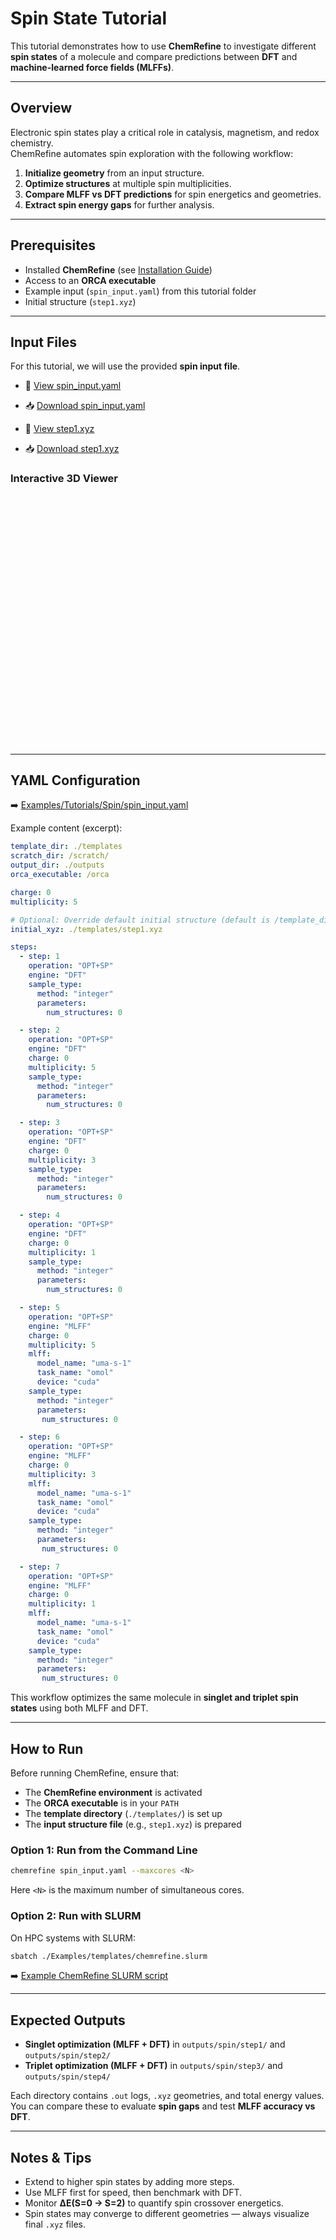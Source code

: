 # Spin State Tutorial

This tutorial demonstrates how to use **ChemRefine** to investigate different **spin states** of a molecule and compare predictions between **DFT** and **machine-learned force fields (MLFFs)**.

---

## Overview

Electronic spin states play a critical role in catalysis, magnetism, and redox chemistry.  
ChemRefine automates spin exploration with the following workflow:

1. **Initialize geometry** from an input structure.  
2. **Optimize structures** at multiple spin multiplicities.  
3. **Compare MLFF vs DFT predictions** for spin energetics and geometries.  
4. **Extract spin energy gaps** for further analysis.  
---

## Prerequisites

- Installed **ChemRefine** (see [Installation Guide](../INSTALL.md))  
- Access to an **ORCA executable**  
- Example input (`spin_input.yaml`) from this tutorial folder  
- Initial structure (`step1.xyz`)  

---

## Input Files

For this tutorial, we will use the provided **spin input file**.

- 📄 [View spin_input.yaml](https://github.com/sterling-group/ChemRefine/blob/mkdocs/Examples/Tutorials/Spin/spin_input.yaml)  
- 📥 [Download spin_input.yaml](https://raw.githubusercontent.com/sterling-group/ChemRefine/mkdocs/Examples/Tutorials/Spin/input.yaml)  

- 📄 [View step1.xyz](https://github.com/sterling-group/ChemRefine/blob/mkdocs/Examples/Tutorials/Spin/heme.xyz)  
- 📥 [Download step1.xyz](https://raw.githubusercontent.com/sterling-group/ChemRefine/mkdocs/Examples/Tutorials/Spin/heme.xyz)  

### Interactive 3D Viewer

<div id="viewer" style="width: 100%; height: 400px; position: relative;"></div>

<script src="https://3Dmol.org/build/3Dmol-min.js"></script>
<script>
  let viewer = $3Dmol.createViewer("viewer", { backgroundColor: "white" });

  fetch("https://raw.githubusercontent.com/sterling-group/ChemRefine/mkdocs/Examples/Tutorials/Spin/heme.xyz")
    .then(r => r.text())
    .then(data => {
      viewer.addModel(data, "xyz");   // force XYZ format
      viewer.setStyle({}, {stick:{radius:0.15}, sphere:{scale:0.25}});
      viewer.zoomTo();
      viewer.render();
    })
    .catch(err => console.error("Could not load XYZ:", err));
</script>

---

## YAML Configuration

➡️ [Examples/Tutorials/Spin/spin_input.yaml](https://raw.githubusercontent.com/sterling-group/ChemRefine/mkdocs/Examples/Tutorials/Spin/input.yaml)

Example content (excerpt):

```yaml
template_dir: ./templates
scratch_dir: /scratch/
output_dir: ./outputs
orca_executable: /orca

charge: 0
multiplicity: 5 

# Optional: Override default initial structure (default is /template_dir/step1.xyz)
initial_xyz: ./templates/step1.xyz

steps:
  - step: 1
    operation: "OPT+SP"
    engine: "DFT"
    sample_type:
      method: "integer"  
      parameters: 
        num_structures: 0

  - step: 2
    operation: "OPT+SP"
    engine: "DFT"
    charge: 0 
    multiplicity: 5
    sample_type:
      method: "integer"
      parameters:
        num_structures: 0

  - step: 3
    operation: "OPT+SP"
    engine: "DFT"
    charge: 0 
    multiplicity: 3
    sample_type:
      method: "integer"
      parameters:
        num_structures: 0   

  - step: 4
    operation: "OPT+SP"
    engine: "DFT"
    charge: 0 
    multiplicity: 1
    sample_type:
      method: "integer"
      parameters:
        num_structures: 0   

  - step: 5
    operation: "OPT+SP"
    engine: "MLFF"
    charge: 0
    multiplicity: 5
    mlff:
      model_name: "uma-s-1"
      task_name: "omol"
      device: "cuda"
    sample_type:
      method: "integer"  
      parameters:
       num_structures: 0  

  - step: 6
    operation: "OPT+SP"
    engine: "MLFF"
    charge: 0
    multiplicity: 3
    mlff:
      model_name: "uma-s-1"
      task_name: "omol"
      device: "cuda"
    sample_type:
      method: "integer"  
      parameters:
       num_structures: 0   

  - step: 7
    operation: "OPT+SP"
    engine: "MLFF"
    charge: 0
    multiplicity: 1
    mlff:
      model_name: "uma-s-1"
      task_name: "omol"
      device: "cuda"
    sample_type:
      method: "integer"  
      parameters:
       num_structures: 0  
```

This workflow optimizes the same molecule in **singlet and triplet spin states** using both MLFF and DFT.

---

## How to Run

Before running ChemRefine, ensure that:

- The **ChemRefine environment** is activated  
- The **ORCA executable** is in your `PATH`  
- The **template directory** (`./templates/`) is set up  
- The **input structure file** (e.g., `step1.xyz`) is prepared  

### Option 1: Run from the Command Line

```bash
chemrefine spin_input.yaml --maxcores <N>
```

Here `<N>` is the maximum number of simultaneous cores.  

### Option 2: Run with SLURM

On HPC systems with SLURM:

```bash
sbatch ./Examples/templates/chemrefine.slurm
```

➡️ [Example ChemRefine SLURM script](https://raw.githubusercontent.com/sterling-group/ChemRefine/mkdocs/Examples/Templates/chemrefine.slurm)

---

## Expected Outputs

- **Singlet optimization (MLFF + DFT)** in `outputs/spin/step1/` and `outputs/spin/step2/`  
- **Triplet optimization (MLFF + DFT)** in `outputs/spin/step3/` and `outputs/spin/step4/`  

Each directory contains `.out` logs, `.xyz` geometries, and total energy values.  
You can compare these to evaluate **spin gaps** and test **MLFF accuracy vs DFT**.  

---

## Notes & Tips

- Extend to higher spin states by adding more steps.  
- Use MLFF first for speed, then benchmark with DFT.  
- Monitor **ΔE(S=0 → S=2)** to quantify spin crossover energetics.  
- Spin states may converge to different geometries — always visualize final `.xyz` files.  
